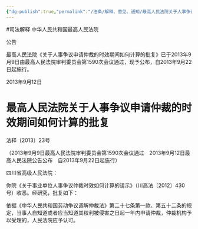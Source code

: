 ```yaml
---
{"dg-publish":true,"permalink":"/法条/解释、意见、通知/最高人民法院关于人事争议申请仲裁的时效期间如何计算的批复/"}
---
```


#司法解释
中华人民共和国最高人民法院

公告

最高人民法院《关于人事争议申请仲裁的时效期间如何计算的批复》已于2013年9月9日由最高人民法院审判委员会第1590次会议通过，现予公布，自2013年9月22日起施行。

2013年9月12日

  

# 最高人民法院关于人事争议申请仲裁的时效期间如何计算的批复

法释〔2013〕23号

（2013年9月9日最高人民法院审判委员会第1590次会议通过　2013年9月12日最高人民法院公告公布　自2013年9月22日起施行）

四川省高级人民法院：

你院《关于事业单位人事争议仲裁时效如何计算的请示》（川高法〔2012〕430号）收悉。经研究，批复如下：

依据《中华人民共和国劳动争议调解仲裁法》第二十七条第一款、第五十二条的规定，当事人自知道或者应当知道其权利被侵害之日起一年内申请仲裁，仲裁机构予以受理的，人民法院应予认可。